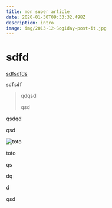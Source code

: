 ```yaml
---
title: mon super article
date: 2020-01-30T09:33:32.498Z
description: intro
image: img/2013-12-Sogiday-post-it.jpg
---
```

# sdfd

[sdfsdfds](https://blog.sogilis.fr/admin/#/collections/post/new)

`sdfsdf`

> qdqsd
>
> qsd

qsdqd

qsd

![toto](/img/2014-01-Sogilis-Christophe-Levet-Photographe-7914.jpg "toto")

toto

qs

dq

d

qsd
